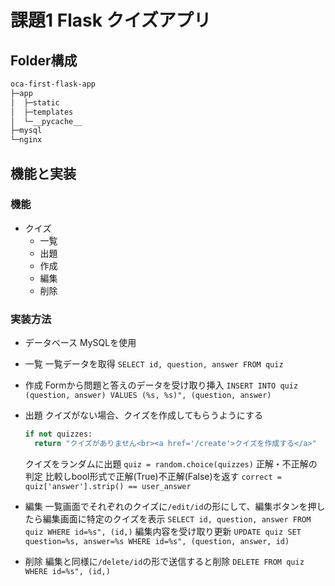 # 課題1 Flask クイズアプリ

## Folder構成

```bash
oca-first-flask-app
├─app
│  ├─static
│  ├─templates
│  └─__pycache__
├─mysql
└─nginx
```

## 機能と実装

### 機能
- クイズ
  - 一覧
  - 出題
  - 作成
  - 編集
  - 削除


### 実装方法
- データベース
  MySQLを使用

- 一覧
  一覧データを取得
  `SELECT id, question, answer FROM quiz`

- 作成
  Formから問題と答えのデータを受け取り挿入
  `INSERT INTO quiz (question, answer) VALUES (%s, %s)", (question, answer)`

- 出題
  クイズがない場合、クイズを作成してもらうようにする
  ```python
  if not quizzes:
    return "クイズがありません<br><a href='/create'>クイズを作成する</a>"
  ```
  クイズをランダムに出題
  `quiz = random.choice(quizzes)`
  正解・不正解の判定
  比較しbool形式で正解(True)不正解(False)を返す
  `correct = quiz['answer'].strip() == user_answer`

- 編集
  一覧画面でそれぞれのクイズに`/edit/id`の形にして、編集ボタンを押したら編集画面に特定のクイズを表示
  `SELECT id, question, answer FROM quiz WHERE id=%s", (id,)`
  編集内容を受け取り更新
  `UPDATE quiz SET question=%s, answer=%s WHERE id=%s", (question, answer, id)`

- 削除
  編集と同様に`/delete/id`の形で送信すると削除
  `DELETE FROM quiz WHERE id=%s", (id,)`
  